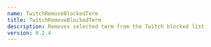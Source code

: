 ```yaml
---
name: TwitchRemoveBlockedTerm
title: TwitchRemoveBlockedTerm
description: Removes selected term from the Twitch blocked list
version: 0.2.4
---
```

